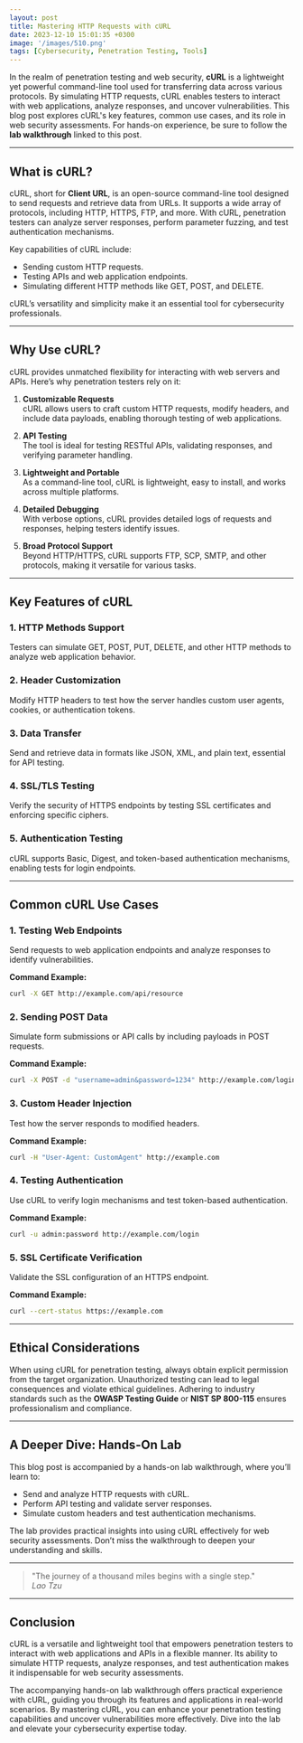 ```yaml
---
layout: post
title: Mastering HTTP Requests with cURL
date: 2023-12-10 15:01:35 +0300
image: '/images/510.png'
tags: [Cybersecurity, Penetration Testing, Tools]
---
```


In the realm of penetration testing and web security, **cURL** is a lightweight yet powerful command-line tool used for transferring data across various protocols. By simulating HTTP requests, cURL enables testers to interact with web applications, analyze responses, and uncover vulnerabilities. This blog post explores cURL's key features, common use cases, and its role in web security assessments. For hands-on experience, be sure to follow the **lab walkthrough** linked to this post.

---

## What is cURL?

cURL, short for **Client URL**, is an open-source command-line tool designed to send requests and retrieve data from URLs. It supports a wide array of protocols, including HTTP, HTTPS, FTP, and more. With cURL, penetration testers can analyze server responses, perform parameter fuzzing, and test authentication mechanisms.

Key capabilities of cURL include:
- Sending custom HTTP requests.  
- Testing APIs and web application endpoints.  
- Simulating different HTTP methods like GET, POST, and DELETE.  

cURL’s versatility and simplicity make it an essential tool for cybersecurity professionals.

---

## Why Use cURL?

cURL provides unmatched flexibility for interacting with web servers and APIs. Here’s why penetration testers rely on it:

1. **Customizable Requests**  
   cURL allows users to craft custom HTTP requests, modify headers, and include data payloads, enabling thorough testing of web applications.

2. **API Testing**  
   The tool is ideal for testing RESTful APIs, validating responses, and verifying parameter handling.

3. **Lightweight and Portable**  
   As a command-line tool, cURL is lightweight, easy to install, and works across multiple platforms.

4. **Detailed Debugging**  
   With verbose options, cURL provides detailed logs of requests and responses, helping testers identify issues.

5. **Broad Protocol Support**  
   Beyond HTTP/HTTPS, cURL supports FTP, SCP, SMTP, and other protocols, making it versatile for various tasks.

---

## Key Features of cURL

### 1. **HTTP Methods Support**
Testers can simulate GET, POST, PUT, DELETE, and other HTTP methods to analyze web application behavior.

### 2. **Header Customization**
Modify HTTP headers to test how the server handles custom user agents, cookies, or authentication tokens.

### 3. **Data Transfer**
Send and retrieve data in formats like JSON, XML, and plain text, essential for API testing.

### 4. **SSL/TLS Testing**
Verify the security of HTTPS endpoints by testing SSL certificates and enforcing specific ciphers.

### 5. **Authentication Testing**
cURL supports Basic, Digest, and token-based authentication mechanisms, enabling tests for login endpoints.

---

## Common cURL Use Cases

### 1. **Testing Web Endpoints**
Send requests to web application endpoints and analyze responses to identify vulnerabilities.

**Command Example:**  
```bash
curl -X GET http://example.com/api/resource
```

### 2. **Sending POST Data**
Simulate form submissions or API calls by including payloads in POST requests.

**Command Example:**  
```bash
curl -X POST -d "username=admin&password=1234" http://example.com/login
```

### 3. **Custom Header Injection**
Test how the server responds to modified headers.

**Command Example:**  
```bash
curl -H "User-Agent: CustomAgent" http://example.com
```

### 4. **Testing Authentication**
Use cURL to verify login mechanisms and test token-based authentication.

**Command Example:**  
```bash
curl -u admin:password http://example.com/login
```

### 5. **SSL Certificate Verification**
Validate the SSL configuration of an HTTPS endpoint.

**Command Example:**  
```bash
curl --cert-status https://example.com
```

---

## Ethical Considerations

When using cURL for penetration testing, always obtain explicit permission from the target organization. Unauthorized testing can lead to legal consequences and violate ethical guidelines. Adhering to industry standards such as the **OWASP Testing Guide** or **NIST SP 800-115** ensures professionalism and compliance.

---

## A Deeper Dive: Hands-On Lab

This blog post is accompanied by a hands-on lab walkthrough, where you’ll learn to:
- Send and analyze HTTP requests with cURL.
- Perform API testing and validate server responses.
- Simulate custom headers and test authentication mechanisms.

The lab provides practical insights into using cURL effectively for web security assessments. Don’t miss the walkthrough to deepen your understanding and skills.

---

> "The journey of a thousand miles begins with a single step."  
> <cite>Lao Tzu</cite>

---

## Conclusion

cURL is a versatile and lightweight tool that empowers penetration testers to interact with web applications and APIs in a flexible manner. Its ability to simulate HTTP requests, analyze responses, and test authentication makes it indispensable for web security assessments.

The accompanying hands-on lab walkthrough offers practical experience with cURL, guiding you through its features and applications in real-world scenarios. By mastering cURL, you can enhance your penetration testing capabilities and uncover vulnerabilities more effectively. Dive into the lab and elevate your cybersecurity expertise today.
